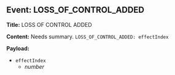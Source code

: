 ## Event: LOSS_OF_CONTROL_ADDED

**Title:** LOSS OF CONTROL ADDED

**Content:**
Needs summary.
`LOSS_OF_CONTROL_ADDED: effectIndex`

**Payload:**
- `effectIndex`
  - *number*